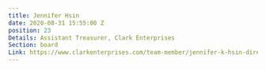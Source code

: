 ```yaml
---
title: Jennifer Hsin
date: 2020-08-31 15:55:00 Z
position: 23
Details: Assistant Treasurer, Clark Enterprises
Section: board
Link: https://www.clarkenterprises.com/team-member/jennifer-k-hsin-director-chief-financial-officer/
---
```


